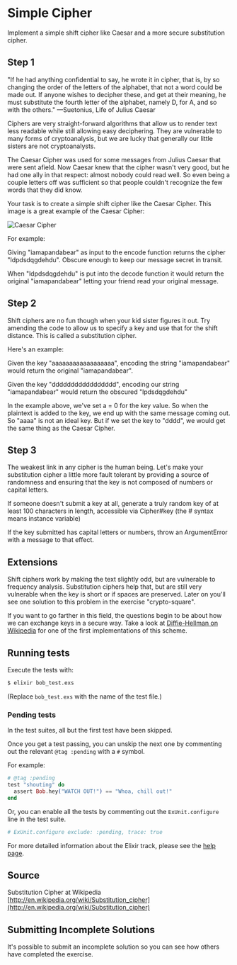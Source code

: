 # Simple Cipher

Implement a simple shift cipher like Caesar and a more secure substitution cipher.

## Step 1

"If he had anything confidential to say, he wrote it in cipher, that is,
by so changing the order of the letters of the alphabet, that not a word
could be made out. If anyone wishes to decipher these, and get at their
meaning, he must substitute the fourth letter of the alphabet, namely D,
for A, and so with the others."
—Suetonius, Life of Julius Caesar

Ciphers are very straight-forward algorithms that allow us to render
text less readable while still allowing easy deciphering. They are
vulnerable to many forms of cryptoanalysis, but we are lucky that
generally our little sisters are not cryptoanalysts.

The Caesar Cipher was used for some messages from Julius Caesar that
were sent afield. Now Caesar knew that the cipher wasn't very good, but
he had one ally in that respect: almost nobody could read well. So even
being a couple letters off was sufficient so that people couldn't
recognize the few words that they did know.

Your task is to create a simple shift cipher like the Caesar Cipher.
This image is a great example of the Caesar Cipher:

![Caesar Cipher][1]

For example:

Giving "iamapandabear" as input to the encode function returns the cipher "ldpdsdqgdehdu". Obscure enough to keep our message secret in transit.

When "ldpdsdqgdehdu" is put into the decode function it would return
the original "iamapandabear" letting your friend read your original
message.

## Step 2

Shift ciphers are no fun though when your kid sister figures it out. Try
amending the code to allow us to specify a key and use that for the
shift distance. This is called a substitution cipher.

Here's an example:

Given the key "aaaaaaaaaaaaaaaaaa", encoding the string "iamapandabear"
would return the original "iamapandabear".

Given the key "ddddddddddddddddd", encoding our string "iamapandabear"
would return the obscured "lpdsdqgdehdu"

In the example above, we've set a = 0 for the key value. So when the
plaintext is added to the key, we end up with the same message coming
out. So "aaaa" is not an ideal key. But if we set the key to "dddd", we
would get the same thing as the Caesar Cipher.

## Step 3

The weakest link in any cipher is the human being. Let's make your
substitution cipher a little more fault tolerant by providing a source
of randomness and ensuring that the key is not composed of numbers or
capital letters.

If someone doesn't submit a key at all, generate a truly random key of
at least 100 characters in length, accessible via Cipher#key (the #
syntax means instance variable)

If the key submitted has capital letters or numbers, throw an
ArgumentError with a message to that effect.

## Extensions

Shift ciphers work by making the text slightly odd, but are vulnerable
to frequency analysis. Substitution ciphers help that, but are still
very vulnerable when the key is short or if spaces are preserved. Later
on you'll see one solution to this problem in the exercise
"crypto-square".

If you want to go farther in this field, the questions begin to be about
how we can exchange keys in a secure way. Take a look at [Diffie-Hellman
on Wikipedia][dh] for one of the first implementations of this scheme.

[1]: https://upload.wikimedia.org/wikipedia/commons/thumb/4/4a/Caesar_cipher_left_shift_of_3.svg/320px-Caesar_cipher_left_shift_of_3.svg.png
[dh]: http://en.wikipedia.org/wiki/Diffie%E2%80%93Hellman_key_exchange

## Running tests

Execute the tests with:

```bash
$ elixir bob_test.exs
```

(Replace `bob_test.exs` with the name of the test file.)

### Pending tests

In the test suites, all but the first test have been skipped.

Once you get a test passing, you can unskip the next one by
commenting out the relevant `@tag :pending` with a `#` symbol.

For example:

```elixir
# @tag :pending
test "shouting" do
  assert Bob.hey("WATCH OUT!") == "Whoa, chill out!"
end
```

Or, you can enable all the tests by commenting out the
`ExUnit.configure` line in the test suite.

```elixir
# ExUnit.configure exclude: :pending, trace: true
```

For more detailed information about the Elixir track, please
see the [help page](http://exercism.io/languages/elixir).

## Source

Substitution Cipher at Wikipedia [http://en.wikipedia.org/wiki/Substitution_cipher](http://en.wikipedia.org/wiki/Substitution_cipher)

## Submitting Incomplete Solutions
It's possible to submit an incomplete solution so you can see how others have completed the exercise.
